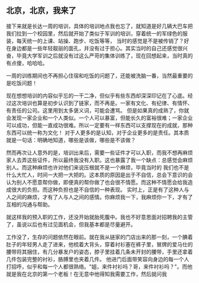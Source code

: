 ## 北京，北京，我来了

接下来就是长达一周的培训，具体的培训地点我也忘了，就知道是好几辆大巴车把我们拉到一个校园里，然后就开始了类似于军训的培训，穿着统一的军绿色的服装，每天统一的上课、站操、跑步、吃饭等等，
当时的感觉是不是被传销了？好在身边都是一些年轻靓丽的面孔，并没有过于担心。其实当时的自己还感觉很兴奋，毕竟大学军训之后就没有过这么严苛的集体训练了，现在回想起来，当时真的有点傻，哈哈哈。

一周的训练期间也不再担心住宿和吃饭的问题了，还能被洗脑一番，当然最重要的是吃饭问题！

现在想想培训的内容似乎忘的一干二净，但似乎有些东西却深深印记在了心底。经过这次培训也算是初步认识到了链家，而不再是。一家有文化、有纪律、有情怀、有责任的公司。这里用到太多褒义词，可能会遭骂。
但是如果真的成熟了，你就会发现一家企业和一个人类似。一个人可以暴富，但能长久的富裕很难；一家企业可以成功，但能一直成功很难。所以一定要有一样东西可以支撑现在的成就，那种东西可以统一称为文化！
对于人更多的是认知，对于企业更多的是责任。其本质就是一句话：明确地知道，哪些是该做，哪些是不该做？

然而再次让人意外的是，培训出来后，需要一些证件才可以入职，而我不想再麻烦家人去弄这些证件，所以最终我没有入职。这也暴露了我一个缺点：总感觉会麻烦别人。而这种麻烦也许对他们来说压根就不是一个麻烦，毕竟当时的
我们也不是什么大忙人，时间一大把一大把的。这本质的原因是出于不自信，总会下意识的会认为别人不愿意帮你做，即便真的帮你做了也会很不情愿。而这种不情愿会给我造成很大的负担。而这种负担也是不自信的一种表现。
实时上，正是有了这种人与人之间的麻烦，才有了人与人之间的感情。你麻烦我一下，我麻烦你一下，才有了互相的沟通与帮助。

就这样我的预入职的工作，还没开始就胎死腹中。我也不好意思面对招聘我的主管了，虽说以后也有过见面机会，但我基本都是尽量避开。

工作没了，生存的问题依然在眼前。就在我从链家的门店出来的那一刻，一个腆着肚子的年轻男人走了进来，他梳着大背头，穿着衬衫塞在裤子里，冒牌的爱马仕的腰带将其捆住，有几分暴发户的姿态，脖子里挂着几条未开封的腰带，手里还拿着几件包装完整的衬衫，胳膊里也夹着几件。
他进门后面带笑容向身边的每一个人打招呼，似乎和每一个人都很熟络。"姐，来件衬衫吗？哥，来件衬衫吗？"。而他就是我在北京的第一个老板！在无意中他得知我需要工作，然后就问我


